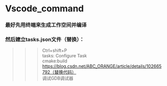 # Vscode_command 
### 最好先用终端来生成工作空间并编译  
### 然后建立tasks.json文件（替换）：  
>>>Ctrl+shift+P  
>>>tasks: Configure Task  
>>>cmake:build   
>>>https://blog.csdn.net/ABC_ORANGE/article/details/102665792（替换代码）  
>>>调试GDB调试器
